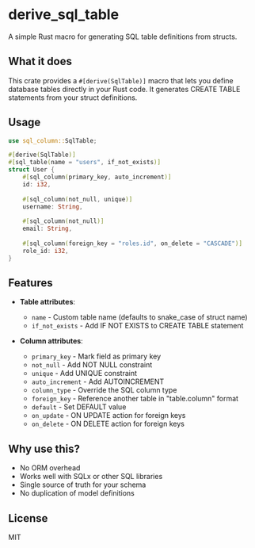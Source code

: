 # derive_sql_table

A simple Rust macro for generating SQL table definitions from structs.

## What it does

This crate provides a `#[derive(SqlTable)]` macro that lets you define database tables directly in your Rust code. It generates CREATE TABLE statements from your struct definitions.

## Usage

```rust
use sql_column::SqlTable;

#[derive(SqlTable)]
#[sql_table(name = "users", if_not_exists)]
struct User {
    #[sql_column(primary_key, auto_increment)]
    id: i32,
    
    #[sql_column(not_null, unique)]
    username: String,
    
    #[sql_column(not_null)]
    email: String,
    
    #[sql_column(foreign_key = "roles.id", on_delete = "CASCADE")]
    role_id: i32,
}
```

## Features

- **Table attributes**:
  - `name` - Custom table name (defaults to snake_case of struct name)
  - `if_not_exists` - Add IF NOT EXISTS to CREATE TABLE statement

- **Column attributes**:
  - `primary_key` - Mark field as primary key
  - `not_null` - Add NOT NULL constraint
  - `unique` - Add UNIQUE constraint
  - `auto_increment` - Add AUTOINCREMENT
  - `column_type` - Override the SQL column type
  - `foreign_key` - Reference another table in "table.column" format
  - `default` - Set DEFAULT value
  - `on_update` - ON UPDATE action for foreign keys
  - `on_delete` - ON DELETE action for foreign keys

## Why use this?

- No ORM overhead
- Works well with SQLx or other SQL libraries
- Single source of truth for your schema
- No duplication of model definitions

## License

MIT
